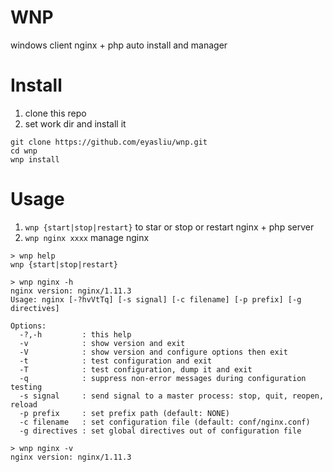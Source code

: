 # WNP
windows client nginx + php auto install and manager

# Install

1. clone this repo
2. set work dir and install it

```
git clone https://github.com/eyasliu/wnp.git
cd wnp
wnp install
```


# Usage

1. `wnp {start|stop|restart}` to star or stop or restart nginx + php server
2. `wnp nginx xxxx` manage nginx

```
> wnp help
wnp {start|stop|restart}

> wnp nginx -h
nginx version: nginx/1.11.3
Usage: nginx [-?hvVtTq] [-s signal] [-c filename] [-p prefix] [-g directives]

Options:
  -?,-h         : this help
  -v            : show version and exit
  -V            : show version and configure options then exit
  -t            : test configuration and exit
  -T            : test configuration, dump it and exit
  -q            : suppress non-error messages during configuration testing
  -s signal     : send signal to a master process: stop, quit, reopen, reload
  -p prefix     : set prefix path (default: NONE)
  -c filename   : set configuration file (default: conf/nginx.conf)
  -g directives : set global directives out of configuration file

> wnp nginx -v
nginx version: nginx/1.11.3
```
